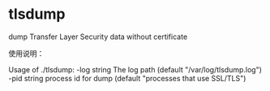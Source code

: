 # tlsdump

dump Transfer Layer Security data without certificate

使用说明：

Usage of ./tlsdump:
  -log string
        The log path (default "/var/log/tlsdump.log")
  -pid string
        process id for dump (default "processes that use SSL/TLS")

